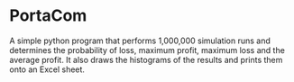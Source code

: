 # PortaCom
A simple python program that performs 1,000,000 simulation runs and determines the probability of loss, maximum profit, maximum loss and the average profit.
It also draws the histograms of the results and prints them onto an Excel sheet.